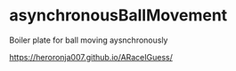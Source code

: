 # asynchronousBallMovement
Boiler plate for ball moving aysnchronously

https://heroronja007.github.io/ARaceIGuess/
